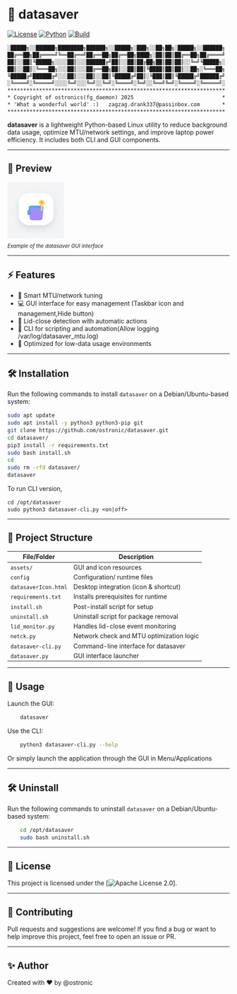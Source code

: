 # 📶 datasaver

[![License](https://img.shields.io/badge/License-Apache%202.0-blue.svg)](LICENSE)
[![Python](https://img.shields.io/badge/Python-3.x-blue.svg)](https://www.python.org/)
[![Build](https://img.shields.io/github/actions/workflow/status/ostronic/datasaver/python-app.yml?label=build)](https://github.com/ostronic/datasaver/actions)

    ░█████╗░░██████╗████████╗██████╗░░█████╗░███╗░░██╗██╗░█████╗░░██████╗
    ██╔══██╗██╔════╝╚══██╔══╝██╔══██╗██╔══██╗████╗░██║██║██╔══██╗██╔════╝
    ██║░░██║╚█████╗░░░░██║░░░██████╔╝██║░░██║██╔██╗██║██║██║░░╚═╝╚█████╗░
    ██║░░██║░╚═══██╗░░░██║░░░██╔══██╗██║░░██║██║╚████║██║██║░░██╗░╚═══██╗
    ╚█████╔╝██████╔╝░░░██║░░░██║░░██║╚█████╔╝██║░╚███║██║╚█████╔╝██████╔╝
    ░╚════╝░╚═════╝░░░░╚═╝░░░╚═╝░░╚═╝░╚════╝░╚═╝░░╚══╝╚═╝░╚════╝░╚═════╝░
    *********************************************************************
    * Copyright of ostronics(fg_daemon) 2025                            *
    * 'What a wonderful world' :)   zagzag.drank337@passinbox.com       *
    *********************************************************************

**datasaver** is a lightweight Python-based Linux utility to reduce background data usage, optimize MTU/network settings, and improve laptop power efficiency. It includes both CLI and GUI components.

---

## 📸 Preview

![datasaver GUI screenshot](assets/datasaver.png)  
<sub>_Example of the datasaver GUI interface_</sub>

---

## ⚡ Features

- 🧠 Smart MTU/network tuning
- 💻 GUI interface for easy management (Taskbar icon and management,Hide button)
- 🔌 Lid-close detection with automatic actions
- 🔧 CLI for scripting and automation(Allow logging /var/log/datasaver_mtu.log)
- 📡 Optimized for low-data usage environments

---

## 🛠️ Installation

Run the following commands to install `datasaver` on a Debian/Ubuntu-based system:

```bash
sudo apt update
sudo apt install -y python3 python3-pip git
git clone https://github.com/ostronic/datasaver.git
cd datasaver/
pip3 install -r requirements.txt
sudo bash install.sh
cd
sudo rm -rfd datasaver/
datasaver
```
To run CLI version,
```
cd /opt/datasaver
sudo python3 datasaver-cli.py <on|off>
```

---

## 📂 Project Structure
| File/Folder          | Description                                  |
| -------------------- | ---------------------------------------------|
| `assets/`            | GUI and icon resources                       |
| `config`             | Configuration/ runtime files                 |
| `datasaverIcon.html` | Desktop integration (icon & shortcut)        |
| `requirements.txt`   | Installs prerequisites for runtime           |
| `install.sh`         | Post-install script for setup                |
| `uninstall.sh`       | Uninstall script for package removal         |
| `lid_monitor.py`     | Handles lid-close event monitoring           |
| `netck.py`           | Network check and MTU optimization logic     |
| `datasaver-cli.py`   | Command-line interface for datasaver         |
| `datasaver.py`       | GUI interface launcher                       |

---

## 🧪 Usage
Launch the GUI:

```bash
    datasaver
```
Use the CLI:

```bash
    python3 datasaver-cli.py --help
```

Or simply launch the application through the GUI in Menu/Applications

---

## 🛠️ Uninstall

Run the following commands to uninstall `datasaver` on a Debian/Ubuntu-based system:

```bash
    cd /opt/datasaver
    sudo bash uninstall.sh
```

---

## 🧾 License
This project is licensed under the [![Apache License 2.0](https://img.shields.io/badge/License-Apache%202.0-blue.svg)].

---

## 🙌 Contributing
Pull requests and suggestions are welcome! If you find a bug or want to help improve this project, feel free to open an issue or PR.

---

## ✨ Author
Created with ❤️ by @ostronic
